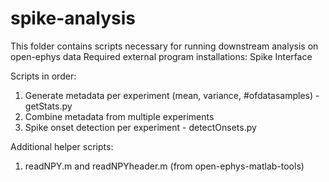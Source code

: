 # spike-analysis

This folder contains scripts necessary for running downstream analysis on open-ephys data
Required external program installations: Spike Interface

Scripts in order:
1. Generate metadata per experiment (mean, variance, #ofdatasamples) - getStats.py
2. Combine metadata from multiple experiments
3. Spike onset detection per experiment - detectOnsets.py

Additional helper scripts:
1. readNPY.m and readNPYheader.m (from open-ephys-matlab-tools)
